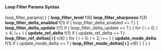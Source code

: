 #### Loop Filter Params Syntax

<div class="syntax">
loop_filter_params( ) {
    <b>loop_filter_level</b>                                                 f(6)
    <b>loop_filter_sharpness</b>                                             f(3)
    <b>loop_filter_delta_enabled</b>                                         f(1)
    if ( loop_filter_delta_enabled == 1 ) {
        <b>loop_filter_delta_update</b>                                      f(1)
        if ( loop_filter_delta_update == 1 ) {
            for ( i = 0; i < 4; i++ ) {
                <b>update_ref_delta</b>                                      f(1)
                if ( update_ref_delta == 1 )
                    <b>loop_filter_ref_deltas[ i ]</b>                       v(6)
                }
                for ( i = 0; i < 2; i++ ) {
                    <b>update_mode_delta</b>                                 f(1)
                    if ( update_mode_delta == 1 )
                        <b>loop_filter_mode_deltas[ i ]</b>                  v(6)
            }
        }
    }
}

</div>
